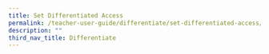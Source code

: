 ```yaml
---
title: Set Differentiated Access
permalink: /teacher-user-guide/differentiate/set-differentiated-access/
description: ""
third_nav_title: Differentiate
---
```

